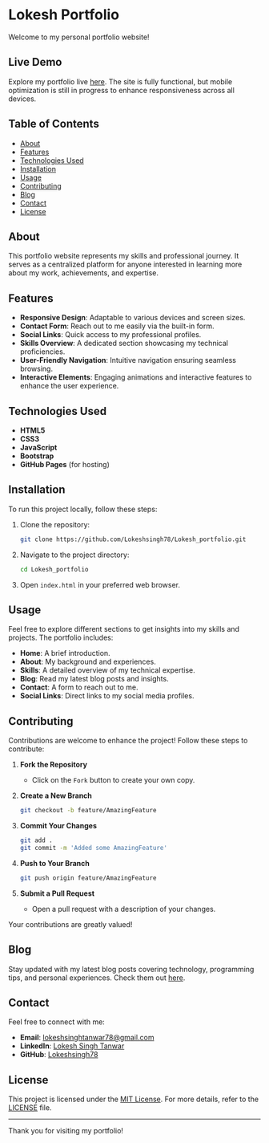 # Lokesh Portfolio
Welcome to my personal portfolio website!

## Live Demo
Explore my portfolio live [here](https://lokeshsingh78.github.io/Lokesh_portfolio/). The site is fully functional, but mobile optimization is still in progress to enhance responsiveness across all devices.

## Table of Contents
- [About](#about)
- [Features](#features)
- [Technologies Used](#technologies-used)
- [Installation](#installation)
- [Usage](#usage)
- [Contributing](#contributing)
- [Blog](#blog)
- [Contact](#contact)
- [License](#license)

## About
This portfolio website represents my skills and professional journey. It serves as a centralized platform for anyone interested in learning more about my work, achievements, and expertise.

## Features
- **Responsive Design**: Adaptable to various devices and screen sizes.
- **Contact Form**: Reach out to me easily via the built-in form.
- **Social Links**: Quick access to my professional profiles.
- **Skills Overview**: A dedicated section showcasing my technical proficiencies.
- **User-Friendly Navigation**: Intuitive navigation ensuring seamless browsing.
- **Interactive Elements**: Engaging animations and interactive features to enhance the user experience.

## Technologies Used
- **HTML5**
- **CSS3**
- **JavaScript**
- **Bootstrap**
- **GitHub Pages** (for hosting)

## Installation
To run this project locally, follow these steps:

1. Clone the repository:
   ```bash
   git clone https://github.com/Lokeshsingh78/Lokesh_portfolio.git
   ```
2. Navigate to the project directory:
   ```bash
   cd Lokesh_portfolio
   ```
3. Open `index.html` in your preferred web browser.

## Usage
Feel free to explore different sections to get insights into my skills and projects. The portfolio includes:
- **Home**: A brief introduction.
- **About**: My background and experiences.
- **Skills**: A detailed overview of my technical expertise.
- **Blog**: Read my latest blog posts and insights.
- **Contact**: A form to reach out to me.
- **Social Links**: Direct links to my social media profiles.

## Contributing
Contributions are welcome to enhance the project! Follow these steps to contribute:

1. **Fork the Repository**
   - Click on the `Fork` button to create your own copy.

2. **Create a New Branch**
   ```bash
   git checkout -b feature/AmazingFeature
   ```

3. **Commit Your Changes**
   ```bash
   git add .
   git commit -m 'Added some AmazingFeature'
   ```

4. **Push to Your Branch**
   ```bash
   git push origin feature/AmazingFeature
   ```

5. **Submit a Pull Request**
   - Open a pull request with a description of your changes.

Your contributions are greatly valued!

## Blog
Stay updated with my latest blog posts covering technology, programming tips, and personal experiences. Check them out [here](https://dev.to/lokesh_singh).

## Contact
Feel free to connect with me:

- **Email**: [lokeshsinghtanwar78@gmail.com](mailto:lokeshsinghtanwar78@gmail.com)
- **LinkedIn**: [Lokesh Singh Tanwar](https://www.linkedin.com/in/lokesh-singh-6aa873264)
- **GitHub**: [Lokeshsingh78](https://github.com/Lokeshsingh78)

## License
This project is licensed under the [MIT License](LICENSE). For more details, refer to the [LICENSE](LICENSE) file.

---

Thank you for visiting my portfolio!

